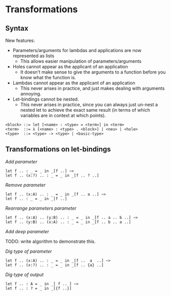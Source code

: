 # Transformations

## Syntax

New features:

- Parameters/arguments for lambdas and applications are now represented as lists
  - This allows easier manipulation of parameters/arguments
- Holes cannot appear as the applicant of an application
  - It doesn't make sense to give the arguments to a function before you know
    what the function is.
- Lambdas cannot appear as the applicant of an application
  - This never arises in practice, and just makes dealing with arguments
    annoying.
- Let-bindings cannot be nested.
  - This never arises in practice, since you can always just un-nest a nested
    let to achieve the exact same result (in terms of which variables are in
    context at which points).

```
<block> ::= let [<name> : <type> = <term>] in <term>
<term>  ::= λ [<name> : <type> . <block>] | <neu> | <hole>
<type>  ::= <type> -> <type> | <basic-type>
```

## Transformations on let-bindings

_Add parameter_

```
let f .. : _ = _ in _[f ..] ~>
let f .. (x:?) .. : _ = _ in _[f .. ? ..]
```

_Remove parameter_

```
let f .. (x:A) .. : _ = _ in _[f .. a ..] ~>
let f .. : _ = _ in _[f ..]
```

_Rearrange parameters parameter_

```
let f .. (x:A) .. (y:B) .. : _ = _ in _[f .. a .. b ..] ~>
let f .. (y:B) .. (x:A) .. : _ = _ in _[f .. b .. a ..]
```

_Add deep parameter_

TODO: write algorithm to demonstrate this.

_Dig type of parameter_

```
let f .. (x:A) .. : _ = _ in _[f ..  a  ..] ~>
let f .. (x:?) .. : _ = _ in _[f .. {a} ..]
```

_Dig type of output_

```
let f .. : A = _ in _[ f .. ] ~>
let f .. : ? = _ in _[{f ..}]
```
